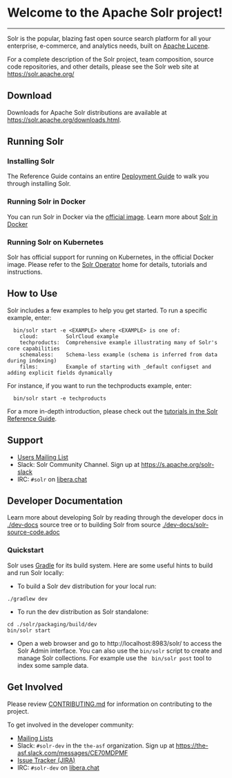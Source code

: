 <!--
    Licensed to the Apache Software Foundation (ASF) under one or more
    contributor license agreements.  See the NOTICE file distributed with
    this work for additional information regarding copyright ownership.
    The ASF licenses this file to You under the Apache License, Version 2.0
    the "License"); you may not use this file except in compliance with
    the License.  You may obtain a copy of the License at

        http://www.apache.org/licenses/LICENSE-2.0

    Unless required by applicable law or agreed to in writing, software
    distributed under the License is distributed on an "AS IS" BASIS,
    WITHOUT WARRANTIES OR CONDITIONS OF ANY KIND, either express or implied.
    See the License for the specific language governing permissions and
    limitations under the License.
 -->

# Welcome to the Apache Solr project!
-----------------------------------

Solr is the popular, blazing fast open source search platform for all your
enterprise, e-commerce, and analytics needs, built on [Apache Lucene](https://lucene.apache.org/).

For a complete description of the Solr project, team composition, source
code repositories, and other details, please see the Solr web site at
https://solr.apache.org/

## Download

Downloads for Apache Solr distributions are available at https://solr.apache.org/downloads.html.

## Running Solr

### Installing Solr

The Reference Guide contains an entire [Deployment Guide](https://solr.apache.org/guide/solr/latest/deployment-guide/system-requirements.html) to walk you through installing Solr.

### Running Solr in Docker

You can run Solr in Docker via the [official image](https://hub.docker.com/_/solr).
Learn more about [Solr in Docker](https://solr.apache.org/guide/solr/latest/deployment-guide/solr-in-docker.html)

### Running Solr on Kubernetes

Solr has official support for running on Kubernetes, in the official Docker image.
Please refer to the [Solr Operator](https://solr.apache.org/operator) home for details, tutorials and instructions.

## How to Use

Solr includes a few examples to help you get started. To run a specific example, enter:

```
  bin/solr start -e <EXAMPLE> where <EXAMPLE> is one of:
    cloud:         SolrCloud example
    techproducts:  Comprehensive example illustrating many of Solr's core capabilities
    schemaless:    Schema-less example (schema is inferred from data during indexing)
    films:         Example of starting with _default configset and adding explicit fields dynamically    
```

For instance, if you want to run the techproducts example, enter:

```
  bin/solr start -e techproducts
```

For a more in-depth introduction, please check out the [tutorials in the Solr Reference
Guide](https://solr.apache.org/guide/solr/latest/getting-started/solr-tutorial.html).


## Support

- [Users Mailing List](https://solr.apache.org/community.html#mailing-lists-chat)
- Slack: Solr Community Channel.  Sign up at https://s.apache.org/solr-slack
- IRC: `#solr` on [libera.chat](https://web.libera.chat/?channels=#solr)

## Developer Documentation

 Learn more about developing Solr by reading through the developer docs in [./dev-docs](./dev-docs) source tree or to building Solr from source [./dev-docs/solr-source-code.adoc](./dev-docs/solr-source-code.adoc)

### Quickstart

Solr uses [Gradle](https://gradle.org/) for its build system. Here are some useful hints to build and run Solr locally:

- To build a Solr dev distribution for your local run:

```
./gradlew dev
```

- To run the dev distribution as Solr standalone:

```
cd ./solr/packaging/build/dev
bin/solr start
```

- Open a web browser and go to http://localhost:8983/solr/ to access the Solr Admin interface. You can also use the `bin/solr` script to create and manage Solr collections. For example use the ` bin/solr post` tool to index some sample data.

## Get Involved
Please review [CONTRIBUTING.md](CONTRIBUTING.md) for information on contributing to the project.

To get involved in the developer community:

- [Mailing Lists](https://solr.apache.org/community.html#mailing-lists-chat)
- Slack: `#solr-dev` in the `the-asf` organization.  Sign up at https://the-asf.slack.com/messages/CE70MDPMF
- [Issue Tracker (JIRA)](https://issues.apache.org/jira/browse/SOLR)
- IRC: `#solr-dev` on [libera.chat](https://web.libera.chat/?channels=#solr-dev)

